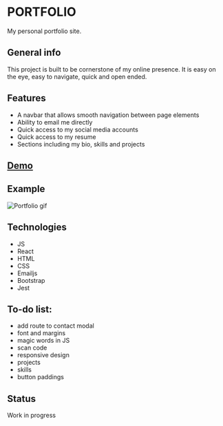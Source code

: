 # PORTFOLIO

My personal portfolio site.

## General info

This project is built to be cornerstone of my online presence. It is easy on the eye, easy to navigate, quick and open ended.

## Features

- A navbar that allows smooth navigation between page elements
- Ability to email me directly
- Quick access to my social media accounts
- Quick access to my resume
- Sections including my bio, skills and projects

## [Demo](http://tarkanmansuroglu.com)

## Example

![Portfolio gif](https://media1.giphy.com/media/RluNMwEnBdSEAz6Ftz/giphy.gif)

## Technologies

- JS
- React
- HTML
- CSS
- Emailjs
- Bootstrap
- Jest

## To-do list:

- add route to contact modal
- font and margins
- magic words in JS
- scan code
- responsive design
- projects
- skills
- button paddings

## Status

Work in progress
